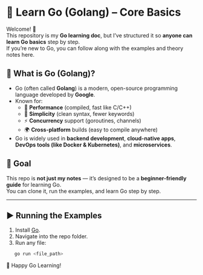 # 🐹 Learn Go (Golang) – Core Basics

Welcome! 👋  
This repository is my **Go learning doc**, but I’ve structured it so **anyone can learn Go basics** step by step.  
If you’re new to Go, you can follow along with the examples and theory notes here.  


## 📖 What is Go (Golang)?
- Go (often called **Golang**) is a modern, open-source programming language developed by **Google**.
- Known for:
  - 🚀 **Performance** (compiled, fast like C/C++)  
  - 🔧 **Simplicity** (clean syntax, fewer keywords)  
  - ⚡ **Concurrency** support (goroutines, channels)  
  - 🌍 **Cross-platform** builds (easy to compile anywhere)  
- Go is widely used in **backend development**, **cloud-native apps**, **DevOps tools (like Docker & Kubernetes)**, and **microservices**.




## 🎯 Goal
This repo is **not just my notes** — it’s designed to be a **beginner-friendly guide** for learning Go.  
You can clone it, run the examples, and learn Go step by step.  

---

## ▶️ Running the Examples
1. Install [Go](https://go.dev/dl/).  
2. Navigate into the repo folder.  
3. Run any file:  
```bash
   go run <file_path>
```


🐹 Happy Go Learning!
